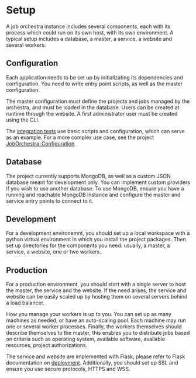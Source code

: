 # Setup

A job orchestra instance includes several components, each with its process which could run on its own host, with its own environment. A typical setup includes a database, a master, a service, a website and several workers.


## Configuration

Each application needs to be set up by initializating its dependencies and configuration. You need to write entry point scripts, as well as the master configuration.

The master configuration must define the projects and jobs managed by the orchestra, and must be loaded in the database. Users can be created at runtime through the website. A first administrator user must be created using the CLI.

The [integration tests](../test/integration) use basic scripts and configuration, which can serve as an example. For a more complex use case, see the project [JobOrchestra-Configuration](https://github.com/BenjaminHamon/JobOrchestra-Configuration).


## Database

The project currently supports MongoDB, as well as a custom JSON database meant for development only. You can implement custom providers if you wish to use another database. To use MongoDB, ensure you have a running and reachable MongoDB instance and configure the master and service entry points to connect to it.


## Development

For a development environemnt, you should set up a local workspace with a python virtual environment in which you install the project packages. Then set up directories for the components you need: usually, a master, a service, a website, one or two workers.


## Production

For a production environment, you should start with a single server to host the master, the service and the website. If the need arises, the service and website can be easily scaled up by hosting them on several servers behind a load balancer.

How you manage your workers is up to you. You can set up as many machines as needed, or have an auto-scaling pool. Each machine may run one or several worker processes. Finally, the workers themselves should describe themselves to the master, this enables you to distribute jobs based on criteria such as operating system, available software, available resources, project authorizations.

The service and website are implemented with Flask, please refer to Flask documentation on [deployment](https://flask.palletsprojects.com/en/1.1.x/deploying/). Additionally, you should set up SSL and ensure you use secure protocols, HTTPS and WSS.
